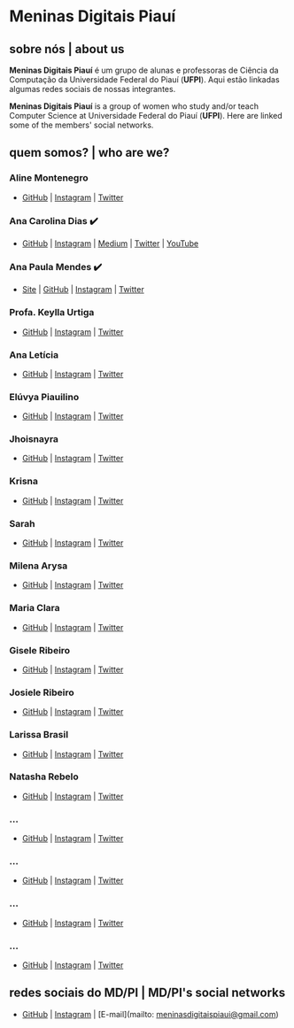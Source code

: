 # Meninas Digitais Piauí

## sobre nós | about us
**Meninas Digitais Piauí** é um grupo de alunas e professoras de Ciência da Computação da Universidade Federal do Piauí (**UFPI**). Aqui estão linkadas algumas redes sociais de nossas integrantes.

**Meninas Digitais Piauí** is a group of women who study and/or teach Computer Science at Universidade Federal do Piauí (**UFPI**). Here are linked some of the members' social networks.

## quem somos? | who are we?
<!--:heavy_check_mark: é o emoji para quem já colocou todas as redes sociais corretamente-->

### Aline Montenegro
* [GitHub]() | [Instagram]() | [Twitter]()
### Ana Carolina Dias :heavy_check_mark:
* [GitHub](https://github.com/linasdias) | [Instagram](https://instagram.com/linasdias) | [Medium](https://medium.com/@carolinadias4567) | [Twitter](https://twitter.com/linasdias) | [YouTube](https://www.youtube.com/channel/UCzdN_GOPp7SFm6Yp7L2qvTg)
### Ana Paula Mendes :heavy_check_mark:
* [Site](https://anapaulamendes.github.io/) | [GitHub](https://github.com/anapaulamendes) | [Instagram](https://instagram.com/ananoterminal) | [Twitter](https://twitter.com/ananoterminal)
### Profa. Keylla Urtiga
* [GitHub]() | [Instagram]() | [Twitter]()
### Ana Letícia
* [GitHub]() | [Instagram]() | [Twitter]()
### Elúvya Piauilino
* [GitHub]() | [Instagram]() | [Twitter]()
### Jhoisnayra
* [GitHub]() | [Instagram]() | [Twitter]()
### Krisna
* [GitHub]() | [Instagram]() | [Twitter]()
### Sarah
* [GitHub]() | [Instagram]() | [Twitter]()
### Milena Arysa
* [GitHub]() | [Instagram]() | [Twitter]()
### Maria Clara
* [GitHub]() | [Instagram]() | [Twitter]()
### Gisele Ribeiro
* [GitHub]() | [Instagram]() | [Twitter]()
### Josiele Ribeiro
* [GitHub]() | [Instagram]() | [Twitter]()
### Larissa Brasil
* [GitHub]() | [Instagram]() | [Twitter]()
### Natasha Rebelo
* [GitHub]() | [Instagram]() | [Twitter]()
### ...
* [GitHub]() | [Instagram]() | [Twitter]()
### ...
* [GitHub]() | [Instagram]() | [Twitter]()
### ...
* [GitHub]() | [Instagram]() | [Twitter]()
### ...
* [GitHub]() | [Instagram]() | [Twitter]()

## redes sociais do MD/PI | MD/PI's social networks
* [GitHub](https://github.com/meninasdigitaispiaui) | [Instagram](https://instagram.com/meninasdigitaispiaui) | [E-mail](mailto: meninasdigitaispiaui@gmail.com)
